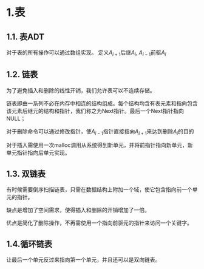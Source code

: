 # 1.表
## 1.1. 表ADT
对于表的所有操作可以通过数组实现。
定义$A_{i+1}$后继$A_i$, $A_{i-1}$前驱$A_i$
## 1.2. 链表
为了避免插入和删除的线性开销，我们允许表可以不连续存储。

链表即由一系列不必在内存中相连的结构组成。每个结构均含有表元素和指向包含该元素后继元的结构和指针，我们称之为Next指针。最后一个Next指针指向NULL；

对于删除命令可以通过修改指针，使$A_{i-1}$指针直接指向$A_{i+1}$来达到删除$A_i$的目的

对于插入需使用一次malloc调用从系统得到新单元，并将前指针指向新单元，新单元指针指向后单元实现。

## 1.3. 双链表
有时候需要倒序扫描链表，只需在数据结构上附加一个域，使它包含指向前一个单元的指针。

缺点是增加了空间需求，使得插入和删除的开销增加了一倍。

优点是简化了删除操作，不再需使用一个指向前驱元的指针来访问一个关键字。

## 1.4.循环链表
让最后一个单元反过来指向第一个单元，并且还可以是双向链表。
